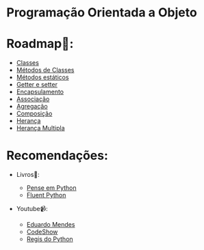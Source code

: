 # Programação Orientada a Objeto

# Roadmap:scroll::

- [Classes](class.md)
- [Métodos de Classes](class_method.md)
- [Métodos estáticos](static_method.md)
- [Getter e setter](getter_and_setter.md)
- [Encapsulamento](encapsulation.md)
- [Associação](association.md)
- [Agregação](aggregation.md)
- [Composição](composition.md)
- [Herança](inheritance.md)
- [Herança Multipla]()

# Recomendações:

- Livros:book::
    - [Pense em Python](https://www.amazon.com.br/Pense-Python-Como-Cientista-Computa%C3%A7%C3%A3o/dp/8575225081/ref=sr_1_1?crid=1Q0376RHWGYVM&keywords=pense+em+python&qid=1655211959&sprefix=Pense+em+p%2Caps%2C172&sr=8-1)
    - [Fluent Python](https://www.amazon.com.br/Python-Fluente-Programa%C3%A7%C3%A3o-Concisa-Eficaz/dp/857522462X/ref=sr_1_1?adgrpid=128418323676&hvadid=595773152781&hvdev=c&hvlocphy=9100861&hvnetw=g&hvqmt=e&hvrand=18069846525111729030&hvtargid=kwd-417452057488&hydadcr=29347_14593528&keywords=python+fluente&qid=1655212085&sr=8-1&ufe=app_do%3Aamzn1.fos.6121c6c4-c969-43ae-92f7-cc248fc6181d)

- Youtube:video_camera::
    - [Eduardo Mendes](https://www.youtube.com/c/Dunossauro)
    - [CodeShow](https://www.youtube.com/c/CodeShowbr)
    - [Regis do Python](https://www.youtube.com/channel/UCSCeh6nJILegqsqsS1WizOQ)

